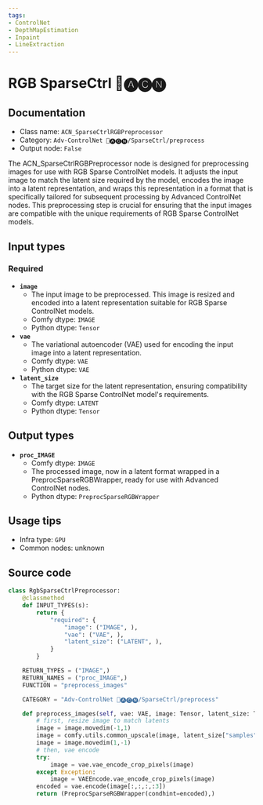 ```yaml
---
tags:
- ControlNet
- DepthMapEstimation
- Inpaint
- LineExtraction
---
```


# RGB SparseCtrl 🛂🅐🅒🅝
## Documentation
- Class name: `ACN_SparseCtrlRGBPreprocessor`
- Category: `Adv-ControlNet 🛂🅐🅒🅝/SparseCtrl/preprocess`
- Output node: `False`

The ACN_SparseCtrlRGBPreprocessor node is designed for preprocessing images for use with RGB Sparse ControlNet models. It adjusts the input image to match the latent size required by the model, encodes the image into a latent representation, and wraps this representation in a format that is specifically tailored for subsequent processing by Advanced ControlNet nodes. This preprocessing step is crucial for ensuring that the input images are compatible with the unique requirements of RGB Sparse ControlNet models.
## Input types
### Required
- **`image`**
    - The input image to be preprocessed. This image is resized and encoded into a latent representation suitable for RGB Sparse ControlNet models.
    - Comfy dtype: `IMAGE`
    - Python dtype: `Tensor`
- **`vae`**
    - The variational autoencoder (VAE) used for encoding the input image into a latent representation.
    - Comfy dtype: `VAE`
    - Python dtype: `VAE`
- **`latent_size`**
    - The target size for the latent representation, ensuring compatibility with the RGB Sparse ControlNet model's requirements.
    - Comfy dtype: `LATENT`
    - Python dtype: `Tensor`
## Output types
- **`proc_IMAGE`**
    - Comfy dtype: `IMAGE`
    - The processed image, now in a latent format wrapped in a PreprocSparseRGBWrapper, ready for use with Advanced ControlNet nodes.
    - Python dtype: `PreprocSparseRGBWrapper`
## Usage tips
- Infra type: `GPU`
- Common nodes: unknown


## Source code
```python
class RgbSparseCtrlPreprocessor:
    @classmethod
    def INPUT_TYPES(s):
        return {
            "required": {
                "image": ("IMAGE", ),
                "vae": ("VAE", ),
                "latent_size": ("LATENT", ),
            }
        }

    RETURN_TYPES = ("IMAGE",)
    RETURN_NAMES = ("proc_IMAGE",)
    FUNCTION = "preprocess_images"

    CATEGORY = "Adv-ControlNet 🛂🅐🅒🅝/SparseCtrl/preprocess"

    def preprocess_images(self, vae: VAE, image: Tensor, latent_size: Tensor):
        # first, resize image to match latents
        image = image.movedim(-1,1)
        image = comfy.utils.common_upscale(image, latent_size["samples"].shape[3] * 8, latent_size["samples"].shape[2] * 8, 'nearest-exact', "center")
        image = image.movedim(1,-1)
        # then, vae encode
        try:
            image = vae.vae_encode_crop_pixels(image)
        except Exception:
            image = VAEEncode.vae_encode_crop_pixels(image)
        encoded = vae.encode(image[:,:,:,:3])
        return (PreprocSparseRGBWrapper(condhint=encoded),)

```
